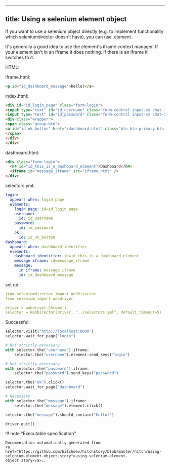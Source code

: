 
---
title: Using a selenium element object
---



If you want to use a selenium object directly (e.g. to implement functionality which
seleniumdirector doesn't have), you can use .element.

It's generally a good idea to use the element's iframe context manager. If your element
isn't in an iframe it does nothing. If there is an iframe it switches to it.



HTML:



iframe.html:

```html
<p id="id_dashboard_message">hello!</a>

```


index.html:

```html
<div id="id_login_page" class="form-login">
<input type="text" id="id_username" class="form-control input-sm chat-input" placeholder="username" /></br>
<input type="text" id="id_password" class="form-control input-sm chat-input" placeholder="password" /></br>
<div class="wrapper">
<span class="group-btn">
<a id="id_ok_button" href="/dashboard.html" class="btn btn-primary btn-md">login <i class="fa fa-sign-in"></i></a>
</span>
</div>
</div>

```


dashboard.html:

```html
<div class="form-login">
  <h4 id="id_this_is_a_dashboard_element">Dashboard</h4>
  <iframe id="message_iframe" src="iframe.html" />
</div>

```





selectors.yml:

```yaml
login:
  appears when: login page
  elements:
    login page: id=id_login_page
    username:
      id: id_username
    password:
      id: id_password
    ok:
      id: id_ok_button
dashboard:
  appears when: dashboard identifier
  elements:
    dashboard identifier: id=id_this_is_a_dashboard_element
    message iframe: id=message_iframe
    message:
      in iframe: message iframe
      id: id_dashboard_message

```

set up:

```yaml
from seleniumdirector import WebDirector
from selenium import webdriver

driver = webdriver.Chrome()
selector = WebDirector(driver, "../selectors.yml", default_timeout=5)

```




Successful:




```python
selector.visit("http://localhost:8000")
selector.wait_for_page("login")

# Not strictly necessary
with selector.the("username").iframe:
    selector.the("username").element.send_keys("login")

# Not strictly necessary
with selector.the("password").iframe:
    selector.the("password").send_keys("password")

selector.the("ok").click()
selector.wait_for_page("dashboard")

# Necessary
with selector.the("message").iframe:
    selector.the("message").element.click()

selector.the("message").should_contain("hello!")

driver.quit()

```










!!! note "Executable specification"

    Documentation automatically generated from 
    <a href="https://github.com/hitchdev/hitchstory/blob/master/hitch/using-selenium-element-object.story">using-selenium-element-object.story</a>..

